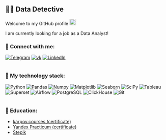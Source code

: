 ## 🕵️‍♂️ Data Detective

Welcome to my GitHub profile <img src="https://media.giphy.com/media/hvRJCLFzcasrR4ia7z/giphy.gif" width="20px"/>    
  
I am currently looking for a job as a Data Analyst!

### 🔎 Connect with me:  
[![Telegram](https://img.shields.io/badge/-Telegram-606BDB?style=for-the-badge&logo=Telegram)](https://t.me/jgd18)
[![vk](https://img.shields.io/badge/-vkontakte-606BDB?style=for-the-badge&logo=vk)](https://vk.com/id380540216)
[![LinkedIn](https://img.shields.io/badge/-LinkedIn-606BDB?style=for-the-badge&logo=linkedin)](https://www.linkedin.com/in/yanb1831/)
#

### 🎩  My technology stack:
![Python](https://img.shields.io/badge/-Python-606BDB?style=for-the-badge&logo=Python&logoColor=FFFFFF)
![Pandas](https://img.shields.io/badge/-Pandas-606BDB?style=for-the-badge&logo=Pandas)
![Numpy](https://img.shields.io/badge/-Numpy-606BDB?style=for-the-badge&logo=Numpy)
![Matplotlib](https://img.shields.io/badge/-Matplotlib-606BDB?style=for-the-badge&logo=Matplotlib)
![Seaborn](https://img.shields.io/badge/-Seaborn-606BDB?style=for-the-badge&logo=Seaborn)
![SciPy](https://img.shields.io/badge/-SciPy-606BDB?style=for-the-badge&logo=SciPy)
![Tableau](https://img.shields.io/badge/-Tableau-606BDB?style=for-the-badge&logo=Tableau)
![Superset](https://img.shields.io/badge/-Superset-606BDB?style=for-the-badge&logo=ApacheSuperset)
![Airflow](https://img.shields.io/badge/-Airflow-606BDB?style=for-the-badge&logo=ApacheAirflow)
![PostgreSQL](https://img.shields.io/badge/-PostgreSQL-606BDB?style=for-the-badge&logo=PostgreSQL&logoColor=FFFFFF)
![ClickHouse](https://img.shields.io/badge/-ClickHouse-606BDB?style=for-the-badge&logo=ClickHouse)
![Git](https://img.shields.io/badge/-Git-606BDB?style=for-the-badge&logo=Github)

#

### 🧥 Education:
- [karpov.courses (certificate)](https://disk.yandex.ru/i/syugS_vyZTKsyg)
- [Yandex Practicum (certificate)](https://disk.yandex.ru/d/JMVLpDClAJhd7g)
- [Stepik](https://stepik.org/users/444753178)

<!---
yanb1831/yanb1831 is a ✨ special ✨ repository because its `README.md` (this file) appears on your GitHub profile.
You can click the Preview link to take a look at your changes.
--->
